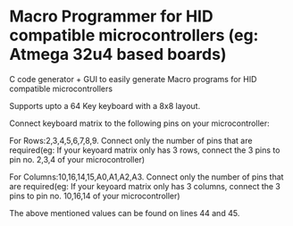 # Macro Programmer for HID compatible microcontrollers (eg: Atmega 32u4 based boards)
C code generator + GUI to easily generate Macro programs for HID compatible microcontrollers 

Supports upto a 64 Key keyboard with a 8x8 layout.

Connect keyboard matrix to the following pins on your microcontroller:

For Rows:2,3,4,5,6,7,8,9. Connect only the number of pins that are required(eg: If your keyoard matrix only has 3 rows, connect the 3 pins to pin no. 2,3,4 of your microcontroller) 

For Columns:10,16,14,15,A0,A1,A2,A3. Connect only the number of pins that are required(eg: If your keyoard matrix only has 3 columns, connect the 3 pins to pin no. 10,16,14 of your microcontroller) 

The above mentioned values can be found on lines 44 and 45.
